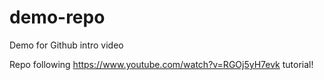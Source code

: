 # demo-repo
Demo for Github intro video

Repo following https://www.youtube.com/watch?v=RGOj5yH7evk tutorial!
